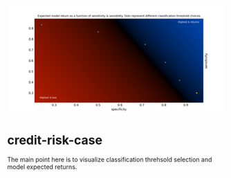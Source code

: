 ![Alt text][def]
# credit-risk-case


The main point here is to visualize classification threhsold selection and model expected returns.


[def]: figures/returns_versus_sensitivity_and_sensibility.png?raw=true "Title"